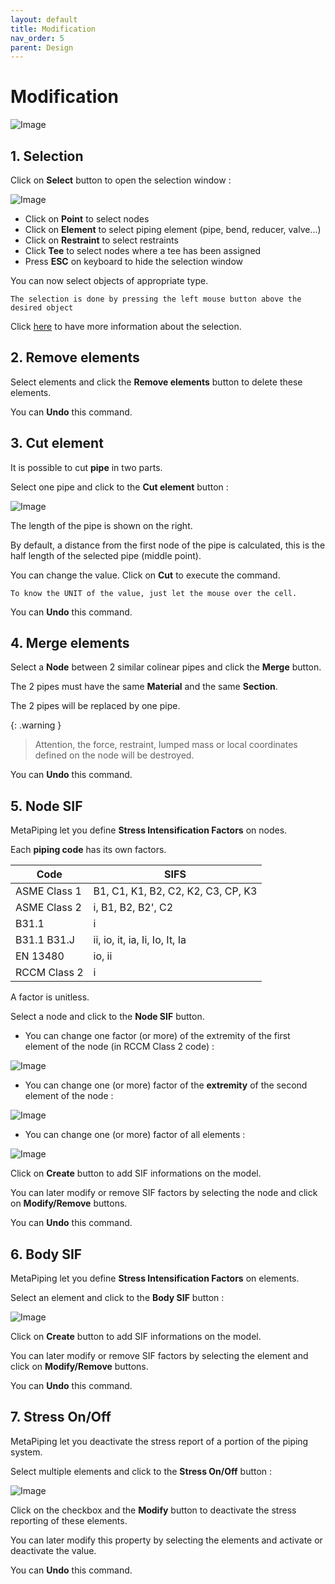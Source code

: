 ```yaml
---
layout: default
title: Modification
nav_order: 5
parent: Design
---
```


# Modification

![Image](../Images/Modification1.jpg)

## 1. Selection

Click on **Select** button to open the selection window :

![Image](../Images/Selection.jpg)

- Click on **Point** to select nodes
- Click on **Element** to select piping element (pipe, bend, reducer, valve...)
- Click on **Restraint** to select restraints
- Click **Tee** to select nodes where a tee has been assigned
- Press **ESC** on keyboard to hide the selection window

You can now select objects of appropriate type.

    The selection is done by pressing the left mouse button above the desired object

Click [here](https://documentation.metapiping.com/Design/Selection.html) to have more information about the selection.

## 2. Remove elements

Select elements and click the **Remove elements** button to delete these elements.

You can **Undo** this command.

## 3. Cut element

It is possible to cut **pipe** in two parts.

Select one pipe and click to the **Cut element** button :

![Image](../Images/Modification2.jpg)

The length of the pipe is shown on the right.

By default, a distance from the first node of the pipe is calculated, this is the half length of the selected pipe (middle point).

You can change the value. Click on **Cut** to execute the command.

    To know the UNIT of the value, just let the mouse over the cell. 

You can **Undo** this command.

## 4. Merge elements

Select a **Node** between 2 similar colinear pipes and click the **Merge** button.

The 2 pipes must have the same **Material** and the same **Section**.

The 2 pipes will be replaced by one pipe.

{: .warning }
>Attention, the force, restraint, lumped mass or local coordinates defined on the node will be destroyed.

You can **Undo** this command.

## 5. Node SIF

MetaPiping let you define **Stress Intensification Factors** on nodes.

Each **piping code** has its own factors.

| Code | SIFS | 
| -------- | ----------- | 
| ASME Class 1 | B1, C1, K1, B2, C2, K2, C3, CP, K3 |
| ASME Class 2 | i, B1, B2, B2', C2 |
| B31.1 | i |
| B31.1 B31.J | ii, io, it, ia, Ii, Io, It, Ia |
| EN 13480 | io, ii |
| RCCM Class 2 | i |

A factor is unitless.

Select a node and click to the **Node SIF** button.

- You can change one factor (or more) of the extremity of the first element of the node (in RCCM Class 2 code) :

![Image](../Images/Modification3.jpg)

- You can change one (or more) factor of the **extremity** of the second element of the node :

![Image](../Images/Modification4.jpg)

- You can change one (or more) factor of all elements :

![Image](../Images/Modification5.jpg)

Click on **Create** button to add SIF informations on the model.

You can later modify or remove SIF factors by selecting the node and click on **Modify/Remove** buttons.

You can **Undo** this command.

## 6. Body SIF

MetaPiping let you define **Stress Intensification Factors** on elements.

Select an element and click to the **Body SIF** button :

![Image](../Images/Modification6.jpg)

Click on **Create** button to add SIF informations on the model.

You can later modify or remove SIF factors by selecting the element and click on **Modify/Remove** buttons.

You can **Undo** this command.

## 7. Stress On/Off

MetaPiping let you deactivate the stress report of a portion of the piping system.

Select multiple elements and click to the **Stress On/Off** button :

![Image](../Images/Modification7.jpg)

Click on the checkbox and the **Modify** button to deactivate the stress reporting of these elements.

You can later modify this property by selecting the elements and activate or deactivate the value.

You can **Undo** this command.